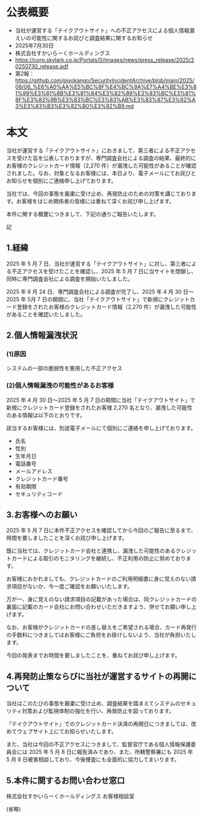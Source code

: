 # 公表概要
- 当社が運営する「テイクアウトサイト」への不正アクセスによる個人情報漏えいの可能性に関するお詫びと調査結果に関するお知らせ
- 2025年7月30日
- 株式会社すかいらーくホールディングス
- https://corp.skylark.co.jp/Portals/0/images/news/press_release/2025/20250730_release.pdf
- 第2報：https://github.com/piyokango/SecurityIncidentArchive/blob/main/2025/06/06_%E6%A0%AA%E5%BC%8F%E4%BC%9A%E7%A4%BE%E3%81%99%E3%81%8B%E3%81%84%E3%82%89%E3%83%BC%E3%81%8F%E3%83%9B%E3%83%BC%E3%83%AB%E3%83%87%E3%82%A3%E3%83%B3%E3%82%B0%E3%82%B9.md

# 本文
当社が運営する「テイクアウトサイト」におきまして、第三者による不正アクセスを受けた旨を公表しておりますが、専門調査会社による調査の結果、最終的にお客様のクレジットカード情報（2,270 件）が漏洩した可能性があることが確認されました。なお、対象となるお客様には、本日より、電子メールにてお詫びとお知らせを個別にご連絡申し上げております。

当社では、今回の事態を厳粛に受け止め、再発防止のための対策を講じております。お客様をはじめ関係者の皆様には重ねて深くお詫び申し上げます。

本件に関する概要につきまして、下記の通りご報告いたします。

記

## 1.経緯
2025 年 5 月 7 日、当社が運営する「テイクアウトサイト」に対し、第三者による不正アクセスを受けたことを確認し、2025 年 5 月 7 日に当サイトを閉鎖し、同時に専門調査会社による調査を開始いたしました。

2025 年 6 月 24 日、専門調査会社による調査が完了し、2025 年 4 月 30 日～2025 年 5月 7 日の期間に、当社「テイクアウトサイト」で新規にクレジットカード登録をされたお客様のクレジットカード情報（2,270 件）が漏洩した可能性があることを確認いたしました。

## 2.個人情報漏洩状況
### (1)原因
システムの一部の脆弱性を悪用した不正アクセス
### (2)個人情報漏洩の可能性があるお客様
2025 年 4 月 30 日～2025 年 5 月 7 日の期間に当社「テイクアウトサイト」で新規にクレジットカード登録をされたお客様 2,270 名となり、漏洩した可能性のある情報は以下のとおりです。

該当するお客様には、別途電子メールにて個別にご連絡を申し上げております。

- 氏名
- 性別
- 生年月日
- 電話番号
- メールアドレス
- クレジットカード番号
- 有効期限
- セキュリティコード

## 3.お客様へのお願い
2025 年 5 月 7 日に本件不正アクセスを確認してから今回のご報告に至るまで、時間を要しましたことを深くお詫び申し上げます。

既に当社では、クレジットカード会社と連携し、漏洩した可能性のあるクレジットカードによる取引のモニタリングを継続し、不正利用の防止に努めております。

お客様におかれましても、クレジットカードのご利用明細書に身に覚えのない請求項目がないか、今一度ご確認をお願いいたします。

万が一、身に覚えのない請求項目の記載があった場合は、同クレジットカードの裏面に記載のカード会社にお問い合わせいただきますよう、併せてお願い申し上げます。

なお、お客様がクレジットカードの差し替えをご希望される場合、カード再発行の手数料につきましてはお客様にご負担をお掛けしないよう、当社が負担いたします。

今回の発表までお時間を要しましたことを、重ねてお詫び申し上げます。

## 4.再発防止策ならびに当社が運営するサイトの再開について
当社はこのたびの事態を厳粛に受け止め、調査結果を踏まえてシステムのセキュリティ対策および監視体制の強化を行い、再発防止を図っております。

「テイクアウトサイト」でのクレジットカード決済の再開日につきましては、改めてウェブサイト上にてお知らせいたします。

また、当社は今回の不正アクセスにつきまして、監督官庁である個人情報保護委員会には 2025 年 5 月 8 日に報告済みであり、また、所轄警察署にも 2025 年 5 月 8 日被害相談しており、今後捜査にも全面的に協力してまいります。

## 5.本件に関するお問い合わせ窓口
株式会社すかいらーくホールディングス お客様相談室

(省略)
